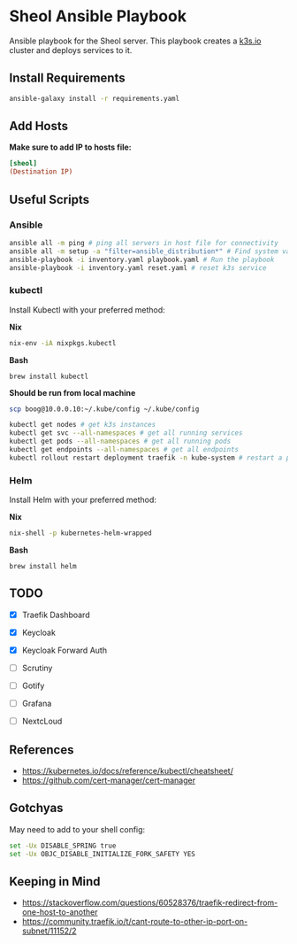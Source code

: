 # Sheol Ansible Playbook

Ansible playbook for the Sheol server. This playbook creates a [k3s.io](https://k3s.io/) cluster and deploys services to it.

## Install Requirements

```bash
ansible-galaxy install -r requirements.yaml
```

## Add Hosts

**Make sure to add IP to hosts file:**

```ini
[sheol]
(Destination IP)
```

## Useful Scripts

### Ansible

```bash
ansible all -m ping # ping all servers in host file for connectivity
ansible all -m setup -a "filter=ansible_distribution*" # Find system variables
ansible-playbook -i inventory.yaml playbook.yaml # Run the playbook
ansible-playbook -i inventory.yaml reset.yaml # reset k3s service
```

### kubectl

Install Kubectl with your preferred method:

**Nix**

```bash
nix-env -iA nixpkgs.kubectl
```

**Bash**

```
brew install kubectl
```

**Should be run from local machine**

```bash
scp boog@10.0.0.10:~/.kube/config ~/.kube/config
```

```bash
kubectl get nodes # get k3s instances
kubectl get svc --all-namespaces # get all running services
kubectl get pods --all-namespaces # get all running pods
kubectl get endpoints --all-namespaces # get all endpoints
kubectl rollout restart deployment traefik -n kube-system # restart a pod
```

### Helm

Install Helm with your preferred method:

**Nix**

```bash
nix-shell -p kubernetes-helm-wrapped
```

**Bash**

```
brew install helm
```



## TODO

- [x] Traefik Dashboard

- [x] Keycloak

- [x] Keycloak Forward Auth

- [ ] Scrutiny
- [ ] Gotify
- [ ] Grafana
- [ ] NextcLoud

## References

- https://kubernetes.io/docs/reference/kubectl/cheatsheet/
- <https://github.com/cert-manager/cert-manager>

## Gotchyas

May need to add to your shell config:

```bash
set -Ux DISABLE_SPRING true
set -Ux OBJC_DISABLE_INITIALIZE_FORK_SAFETY YES
```

## Keeping in Mind

* https://stackoverflow.com/questions/60528376/traefik-redirect-from-one-host-to-another
* https://community.traefik.io/t/cant-route-to-other-ip-port-on-subnet/11152/2
